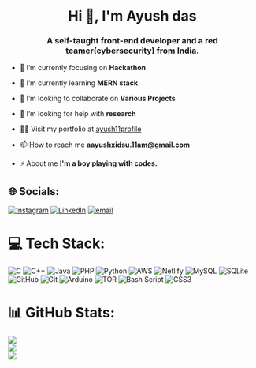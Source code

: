 <h1 align="center">Hi 👋, I'm Ayush das</h1>
<h3 align="center">A self-taught front-end developer and a red teamer(cybersecurity) from India.</h3>

- 🔭 I’m currently focusing on **Hackathon**

- 🌱 I’m currently learning **MERN stack**

- 👯 I’m looking to collaborate on **Various Projects**

- 🤝 I’m looking for help with **research**

- 👨‍💻 Visit my portfolio at [ayush11profile](https://ayush11profile.netlify.app/)

- 📫 How to reach me **aayushxidsu.11am@gmail.com**

- ⚡ About me **I'm a boy playing with codes.**


## 🌐 Socials:
[![Instagram](https://img.shields.io/badge/Instagram-%23E4405F.svg?logo=Instagram&logoColor=white)](https://instagram.com/aayush_xid_su) [![LinkedIn](https://img.shields.io/badge/LinkedIn-%230077B5.svg?logo=linkedin&logoColor=white)](https://linkedin.com/in/ayushdas-11am) [![email](https://img.shields.io/badge/Email-D14836?logo=gmail&logoColor=white)](mailto:aayushxidsu.11am@gmail.com) 

# 💻 Tech Stack:
![C](https://img.shields.io/badge/c-%2300599C.svg?style=for-the-badge&logo=c&logoColor=white) ![C++](https://img.shields.io/badge/c++-%2300599C.svg?style=for-the-badge&logo=c%2B%2B&logoColor=white) ![Java](https://img.shields.io/badge/java-%23ED8B00.svg?style=for-the-badge&logo=openjdk&logoColor=white) ![PHP](https://img.shields.io/badge/php-%23777BB4.svg?style=for-the-badge&logo=php&logoColor=white) ![Python](https://img.shields.io/badge/python-3670A0?style=for-the-badge&logo=python&logoColor=ffdd54) ![AWS](https://img.shields.io/badge/AWS-%23FF9900.svg?style=for-the-badge&logo=amazon-aws&logoColor=white) ![Netlify](https://img.shields.io/badge/netlify-%23000000.svg?style=for-the-badge&logo=netlify&logoColor=#00C7B7) ![MySQL](https://img.shields.io/badge/mysql-4479A1.svg?style=for-the-badge&logo=mysql&logoColor=white) ![SQLite](https://img.shields.io/badge/sqlite-%2307405e.svg?style=for-the-badge&logo=sqlite&logoColor=white) ![GitHub](https://img.shields.io/badge/github-%23121011.svg?style=for-the-badge&logo=github&logoColor=white) ![Git](https://img.shields.io/badge/git-%23F05033.svg?style=for-the-badge&logo=git&logoColor=white) ![Arduino](https://img.shields.io/badge/-Arduino-00979D?style=for-the-badge&logo=Arduino&logoColor=white) ![TOR](https://img.shields.io/badge/tor-%237E4798.svg?style=for-the-badge&logo=tor-project&logoColor=white) ![Bash Script](https://img.shields.io/badge/bash_script-%23121011.svg?style=for-the-badge&logo=gnu-bash&logoColor=white) ![CSS3](https://img.shields.io/badge/css3-%231572B6.svg?style=for-the-badge&logo=css3&logoColor=white)

# 📊 GitHub Stats:
![](https://github-readme-stats.vercel.app/api?username=aayush-xid-su&theme=shadow_blue&hide_border=false&include_all_commits=false&count_private=false)<br/>
![](https://nirzak-streak-stats.vercel.app/?user=aayush-xid-su&theme=shadow_blue&hide_border=false)<br/>
![](https://github-readme-stats.vercel.app/api/top-langs/?username=aayush-xid-su&theme=shadow_blue&hide_border=false&include_all_commits=false&count_private=false&layout=compact)